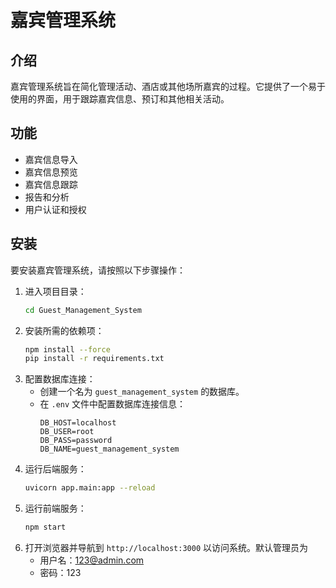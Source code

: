 # 嘉宾管理系统

## 介绍
嘉宾管理系统旨在简化管理活动、酒店或其他场所嘉宾的过程。它提供了一个易于使用的界面，用于跟踪嘉宾信息、预订和其他相关活动。

## 功能
- 嘉宾信息导入
- 嘉宾信息预览
- 嘉宾信息跟踪
- 报告和分析
- 用户认证和授权

## 安装
要安装嘉宾管理系统，请按照以下步骤操作：

1. 进入项目目录：
    ```bash
    cd Guest_Management_System
    ```
2. 安装所需的依赖项：
    ```bash
    npm install --force
    pip install -r requirements.txt
    ```
3. 配置数据库连接：
    - 创建一个名为 `guest_management_system` 的数据库。
    - 在 `.env` 文件中配置数据库连接信息：
        ```env
        DB_HOST=localhost
        DB_USER=root
        DB_PASS=password
        DB_NAME=guest_management_system
        ```
4. 运行后端服务：
    ```bash
    uvicorn app.main:app --reload
    ```
5. 运行前端服务：
    ```bash
    npm start
    ```
6. 打开浏览器并导航到 `http://localhost:3000` 以访问系统。默认管理员为
    - 用户名：123@admin.com
    - 密码：123


